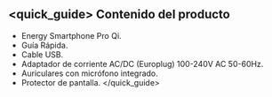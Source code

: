 ## <quick_guide> Contenido del producto

* Energy Smartphone Pro Qi.
* Guía Rápida.
* Cable USB.
* Adaptador de corriente AC/DC (Europlug) 100-240V AC 50-60Hz.
* Auriculares con micrófono integrado.
* Protector de pantalla.
</quick_guide>
